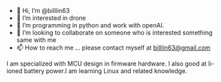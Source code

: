 - 👋 Hi, I’m @billlin63
- 👀 I’m interested in drone
- 🌱 I’m programming in python and work with openAI.
- 💞️ I’m looking to collaborate on someone who is interested something same with me
- 📫 How to reach me ... please contact myself at billlin63@gmail.com

<!---
billlin63/billlin63 is a ✨ special ✨ repository because its `README.md` (this file) appears on your GitHub profile.
You can click the Preview link to take a look at your changes.
---> I am specialized with MCU design in firmware hardware. I also good at li-ioned battery power.I am learning Linux and related knowledge.  
